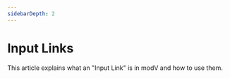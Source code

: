 ```yaml
---
sidebarDepth: 2
---
```


# Input Links

This article explains what an "Input Link" is in modV and how to use them.
